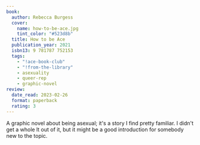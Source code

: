 ```yaml
---
book:
  author: Rebecca Burgess
  cover:
    name: how-to-be-ace.jpg
    tint_color: "#523d8b"
  title: How to be Ace
  publication_year: 2021
  isbn13: 9 781787 752153
  tags:
    - "!ace-book-club"
    - "!from-the-library"
    - asexuality
    - queer-rep
    - graphic-novel
review:
  date_read: 2023-02-26
  format: paperback
  rating: 3
---
```


A graphic novel about being asexual; it's a story I find pretty familiar.
I didn't get a whole lt out of it, but it might be a good introduction for somebody new to the topic.
